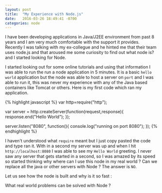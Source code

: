 ```yaml
---
layout: post
title:  "My Experience with Node.js"
date:   2016-03-26 18:49:41 -0700
categories: node
---
```


I have been developing applications in Java/J2EE environment from past 8 years and I am very much comfortable with the support it provides. Recently I was talking with my ex-collegue and he hinted me that their team uses node.js and that aroused me some curiosity to find out what node is? and I started looking for Node.

I started looking out for some online tutorials and using that information I was able to run the run a node application in 5 minutes. It is a basic `hello world` application but the node was able to host a server on `port` and I was able to run it, this was never my experience with any of the Java based containers like Tomcat or others. Here is my first code which ran my application.

{% highlight javascript %}
var http=require("http");

var server = http.createServer(function(request,response){
    response.end("Hello World");
});

server.listen("8080", function(){
    console.log("running on port 8080");
});
{% endhighlight %}

I haven't understood what `require` meant but I just copy pasted the code and type ran it. With in a second my server was up and when I hit `http://localhost:8080` I was able to see my `Hello World` greeting. I never saw any server that gets started in a second, so I was amazed by its speed so started thinking why where can I use this node in my real world ? Can we replace all the java or other servers with Node ? The answer is `NO`.

Let us see how the node is built and why is it so fast :

What real world problems can be solved with Node ?